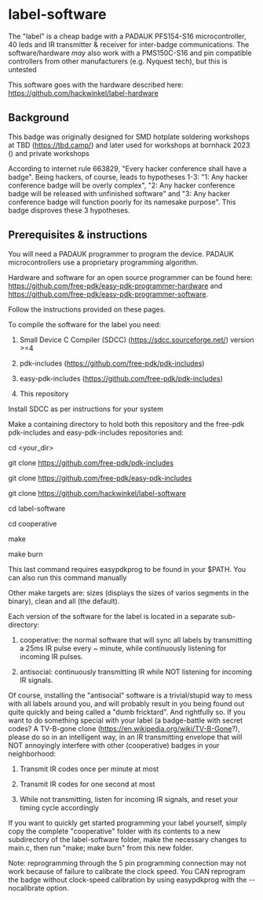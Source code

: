 # label-software

The "label" is a cheap badge with a PADAUK PFS154-S16 microcontroller, 40 leds and IR transmitter & receiver for inter-badge communications.
The software/hardware *may* also work with a PMS150C-S16 and pin compatible controllers from other manufacturers (e.g. Nyquest tech), but this is untested

This software goes with the hardware described here: https://github.com/hackwinkel/label-hardware

## Background

This badge was originally designed for SMD hotplate soldering workshops at TBD (https://tbd.camp/) and later used for workshops at bornhack 2023 () and private workshops

According to internet rule 663829, "Every hacker conference shall have a badge". Being hackers, of course, leads to hypotheses 1-3:
"1: Any hacker conference badge will be overly complex",
"2: Any hacker conference badge will be released with unfinished software" and
"3: Any hacker conference  badge will function poorly for its namesake purpose".
This badge disproves these 3 hypotheses.

## Prerequisites & instructions

You will need a PADAUK programmer to program the device. PADAUK microcontrollers use a proprietary programming algorithm.

Hardware and software for an open source programmer can be found here: https://github.com/free-pdk/easy-pdk-programmer-hardware and https://github.com/free-pdk/easy-pdk-programmer-software.

Follow the instructions provided on these pages.


To compile the software for the label you need:

1. Small Device C Compiler (SDCC) (https://sdcc.sourceforge.net/) version >=4

2. pdk-includes (https://github.com/free-pdk/pdk-includes)

3. easy-pdk-includes (https://github.com/free-pdk/pdk-includes)

3. This repository

Install SDCC as per instructions for your system


Make a containing directory to hold both this repository and the free-pdk  pdk-includes and easy-pdk-includes repositories and:

cd <your_dir>

git clone https://github.com/free-pdk/pdk-includes

git clone https://github.com/free-pdk/easy-pdk-includes

git clone https://github.com/hackwinkel/label-software

cd label-software

cd cooperative

make

make burn

This last command requires easypdkprog to be found in your $PATH. You can also run this command manually

Other make targets are: sizes (displays the sizes of varios segments in the binary), clean and all (the default).


Each version of the software for the label is located in a separate sub-directory:

1. cooperative: the normal software that will sync all labels by transmitting a 25ms IR pulse every ~ minute, while continuously listening for incoming IR pulses.

2. antisocial: continuously transmitting IR while NOT listening for incoming IR signals.


Of course, installing the "antisocial" software is a trivial/stupid way to mess with all labels around you, and will probably result in you being found out quite quickly and being called a "dumb fricktard". And rightfully so. If you want to do something special with your label (a badge-battle with secret codes? A TV-B-gone clone (https://en.wikipedia.org/wiki/TV-B-Gone?), please do so in an intelligent way, in an IR transmitting envelope that will NOT annoyingly interfere with other (cooperative) badges in your neighborhood:

1. Transmit IR codes once per minute at most

2. Transmit IR codes for one second at most

3. While not transmitting, listen for incoming IR signals, and reset your timing cycle accordingly


If you want to quickly get started programming your label yourself, simply copy the complete "cooperative" folder with its contents to a new subdirectory of the label-software folder, make the necessary changes to main.c, then run "make; make burn" from this new folder.


Note: reprogramming through the 5 pin programming connection may not work because of failure to calibrate the clock speed. You CAN reprogram the badge without clock-speed calibration by using easypdkprog with the --nocalibrate option.
